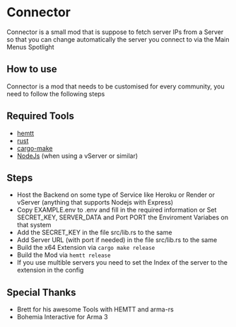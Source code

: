 # Connector
Connector is a small mod that is suppose to fetch server IPs from a Server so that you can change automatically the server you connect to via the Main Menus Spotlight

## How to use
Connector is a mod that needs to be customised for every community, you need to follow the following steps

## Required Tools
- [hemtt](https://github.com/BrettMayson/HEMTT)
- [rust](https://www.rust-lang.org)
- [cargo-make](https://docs.rs/cargo-make/latest/cli)
- [NodeJs](https://nodejs.org/en) (when using a vServer or similar)

## Steps
- Host the Backend on some type of Service like Heroku or Render or vServer (anything that supports Nodejs with Express)
- Copy EXAMPLE.env to .env and fill in the required information or
    Set SECRET_KEY, SERVER_DATA and Port PORT the Enviroment Variabes on that system
- Add the SECRET_KEY in the file src/lib.rs to the same
- Add Server URL (with port if needed) in the file src/lib.rs to the same
- Build the x64 Extension via `cargo make release`
- Build the Mod via `hemtt release`
- If you use multible servers you need to set the Index of the server to the extension in the config

## Special Thanks
- Brett for his awesome Tools with HEMTT and arma-rs
- Bohemia Interactive for Arma 3
